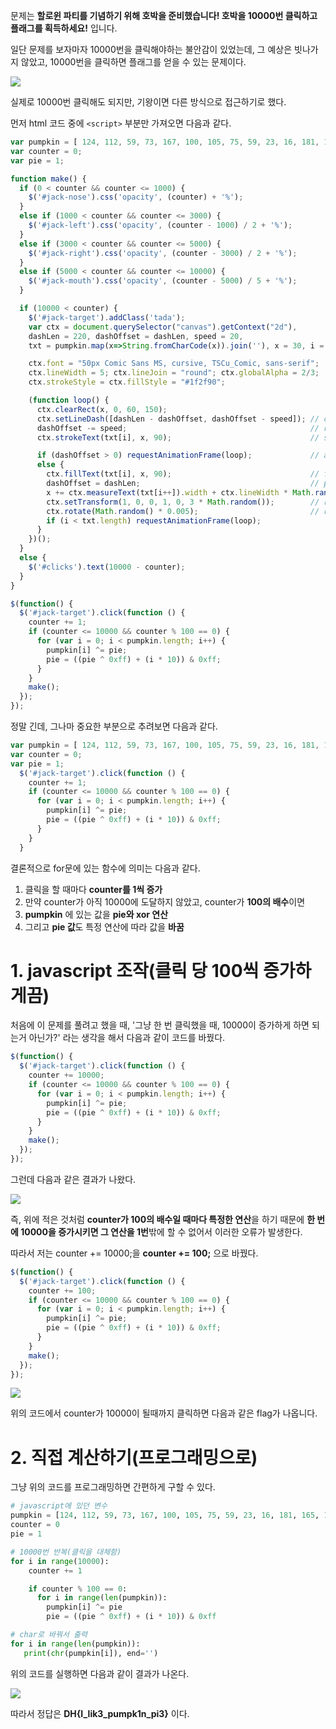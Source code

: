 문제는 **할로윈 파티를 기념하기 위해 호박을 준비했습니다! 호박을 10000번 클릭하고 플래그를 획득하세요!** 입니다.  

일단 문제를 보자마자 10000번을 클릭해야하는 불안감이 있었는데, 그 예상은 빗나가지 않았고, 10000번을 클릭하면 플래그를 얻을 수 있는 문제이다.  

<img src="1.jpg">  

실제로 10000번 클릭해도 되지만, 기왕이면 다른 방식으로 접근하기로 했다.  

먼저 html 코드 중에 `<script>` 부분만 가져오면 다음과 같다.  

```javascript
var pumpkin = [ 124, 112, 59, 73, 167, 100, 105, 75, 59, 23, 16, 181, 165, 104, 43, 49, 118, 71, 112, 169, 43, 53 ];
var counter = 0;
var pie = 1;

function make() {
  if (0 < counter && counter <= 1000) {
    $('#jack-nose').css('opacity', (counter) + '%');
  }
  else if (1000 < counter && counter <= 3000) {
    $('#jack-left').css('opacity', (counter - 1000) / 2 + '%');
  }
  else if (3000 < counter && counter <= 5000) {
    $('#jack-right').css('opacity', (counter - 3000) / 2 + '%');
  }
  else if (5000 < counter && counter <= 10000) {
    $('#jack-mouth').css('opacity', (counter - 5000) / 5 + '%');
  }

  if (10000 < counter) {
    $('#jack-target').addClass('tada');
    var ctx = document.querySelector("canvas").getContext("2d"),
    dashLen = 220, dashOffset = dashLen, speed = 20,
    txt = pumpkin.map(x=>String.fromCharCode(x)).join(''), x = 30, i = 0;

    ctx.font = "50px Comic Sans MS, cursive, TSCu_Comic, sans-serif"; 
    ctx.lineWidth = 5; ctx.lineJoin = "round"; ctx.globalAlpha = 2/3;
    ctx.strokeStyle = ctx.fillStyle = "#1f2f90";

    (function loop() {
      ctx.clearRect(x, 0, 60, 150);
      ctx.setLineDash([dashLen - dashOffset, dashOffset - speed]); // create a long dash mask
      dashOffset -= speed;                                         // reduce dash length
      ctx.strokeText(txt[i], x, 90);                               // stroke letter

      if (dashOffset > 0) requestAnimationFrame(loop);             // animate
      else {
        ctx.fillText(txt[i], x, 90);                               // fill final letter
        dashOffset = dashLen;                                      // prep next char
        x += ctx.measureText(txt[i++]).width + ctx.lineWidth * Math.random();
        ctx.setTransform(1, 0, 0, 1, 0, 3 * Math.random());        // random y-delta
        ctx.rotate(Math.random() * 0.005);                         // random rotation
        if (i < txt.length) requestAnimationFrame(loop);
      }
    })();
  }
  else {
    $('#clicks').text(10000 - counter);
  }
}

$(function() {
  $('#jack-target').click(function () {
    counter += 1;
    if (counter <= 10000 && counter % 100 == 0) {
      for (var i = 0; i < pumpkin.length; i++) {
        pumpkin[i] ^= pie;
        pie = ((pie ^ 0xff) + (i * 10)) & 0xff;
      }
    }
    make();
  });
});
```

정말 긴데, 그나마 중요한 부분으로 추려보면 다음과 같다.    

```javascript
var pumpkin = [ 124, 112, 59, 73, 167, 100, 105, 75, 59, 23, 16, 181, 165, 104, 43, 49, 118, 71, 112, 169, 43, 53 ];
var counter = 0;
var pie = 1;
  $('#jack-target').click(function () {
    counter += 1;
    if (counter <= 10000 && counter % 100 == 0) {
      for (var i = 0; i < pumpkin.length; i++) {
        pumpkin[i] ^= pie;
        pie = ((pie ^ 0xff) + (i * 10)) & 0xff;
      }
    }
  }
```

결론적으로 for문에 있는 함수에 의미는 다음과 같다.  

1. 클릭을 할 때마다 **counter를 1씩 증가**
2. 만약 counter가 아직 10000에 도달하지 않았고, counter가 **100의 배수**이면
3. **pumpkin** 에 있는 값을 **pie와 xor 연산**
4. 그리고 **pie 값**도 특정 연산에 따라 값을 **바꿈**  
  
# 1. javascript 조작(클릭 당 100씩 증가하게끔)

처음에 이 문제를 풀려고 했을 때, '그냥 한 번 클릭했을 때, 10000이 증가하게 하면 되는거 아닌가?' 라는 생각을 해서 다음과 같이 코드를 바꿨다.  

```javascript
$(function() {
  $('#jack-target').click(function () {
    counter += 10000;
    if (counter <= 10000 && counter % 100 == 0) {
      for (var i = 0; i < pumpkin.length; i++) {
        pumpkin[i] ^= pie;
        pie = ((pie ^ 0xff) + (i * 10)) & 0xff;
      }
    }
    make();
  });
});
```
그런데 다음과 같은 결과가 나왔다.  

<img src="2.jpg">  

즉, 위에 적은 것처럼 **counter가 100의 배수일 때마다 특정한 연산**을 하기 때문에 **한 번에 10000을 증가시키면 그 연산을 1번**밖에 할 수 없어서 이러한 오류가 발생한다.  

따라서 저는 counter += 10000;을 **counter += 100;** 으로 바꿨다.  

```javascript
$(function() {
  $('#jack-target').click(function () {
    counter += 100;
    if (counter <= 10000 && counter % 100 == 0) {
      for (var i = 0; i < pumpkin.length; i++) {
        pumpkin[i] ^= pie;
        pie = ((pie ^ 0xff) + (i * 10)) & 0xff;
      }
    }
    make();
  });
});
```

<img src="3.jpg">  

위의 코드에서 counter가 10000이 될때까지 클릭하면 다음과 같은 flag가 나옵니다.  

# 2. 직접 계산하기(프로그래밍으로)

그냥 위의 코드를 프로그래밍하면 간편하게 구할 수 있다.  

```python
# javascript에 있던 변수
pumpkin = [124, 112, 59, 73, 167, 100, 105, 75, 59, 23, 16, 181, 165, 104, 43, 49, 118, 71, 112, 169, 43, 53]
counter = 0
pie = 1

# 10000번 반복(클릭을 대체함)
for i in range(10000):
    counter += 1

    if counter % 100 == 0:
      for i in range(len(pumpkin)):
        pumpkin[i] ^= pie
        pie = ((pie ^ 0xff) + (i * 10)) & 0xff

# char로 바꿔서 출력
for i in range(len(pumpkin)):
   print(chr(pumpkin[i]), end='')
```

위의 코드를 실행하면 다음과 같이 결과가 나온다.  

<img src="4.jpg">  

따라서 정답은 **DH{I_lik3_pumpk1n_pi3}** 이다.
